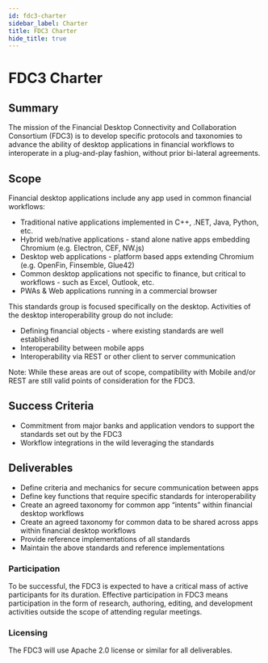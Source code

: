```yaml
---
id: fdc3-charter
sidebar_label: Charter
title: FDC3 Charter
hide_title: true
---
```


# FDC3 Charter

## Summary
The mission of the Financial Desktop Connectivity and Collaboration Consortium (FDC3) is to develop specific protocols and taxonomies to advance the ability of desktop applications in financial workflows to interoperate in a plug-and-play fashion, without prior bi-lateral agreements.

## Scope
Financial desktop applications include any app used in common financial workflows:

* Traditional native applications implemented in C++, .NET, Java, Python, etc.
* Hybrid web/native applications - stand alone native apps embedding Chromium (e.g. Electron, CEF, NW.js) 
* Desktop web applications - platform based apps extending Chromium (e.g. OpenFin, Finsemble, Glue42)
* Common desktop applications not specific to finance, but critical to workflows - such as Excel, Outlook, etc. 
* PWAs & Web applications running in a commercial browser

This standards group is focused specifically on the desktop.  Activities of the desktop interoperability group do not include:

* Defining financial objects - where existing standards are well established
* Interoperability between mobile apps
* Interoperability via REST or other client to server communication

Note: While these areas are out of scope, compatibility with Mobile and/or REST are still valid points of consideration for the FDC3.

## Success Criteria
* Commitment from major banks and application vendors to support the standards set out by the FDC3
* Workflow integrations in the wild leveraging the standards

## Deliverables
* Define criteria and mechanics for secure communication between apps
* Define key functions that require specific standards for interoperability 
* Create an agreed taxonomy for common app “intents” within financial desktop workflows
* Create an agreed taxonomy for common data to be shared across apps within financial desktop workflows
* Provide reference implementations of all standards
* Maintain the above standards and reference implementations 

### Participation
To be successful, the FDC3 is expected to have a critical mass of active participants for its duration. Effective participation in FDC3 means participation in the form of research, authoring, editing, and development activities outside the scope of attending regular meetings.

### Licensing
The FDC3 will use Apache 2.0 license or similar for all deliverables. 
